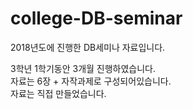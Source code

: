 # college-DB-seminar
 2018년도에 진행한 DB세미나 자료입니다.

3학년 1학기동안 3개월 진행하였습니다.  
자료는 6장 + 자작과제로 구성되어있습니다.  
자료는 직접 만들었습니다.
